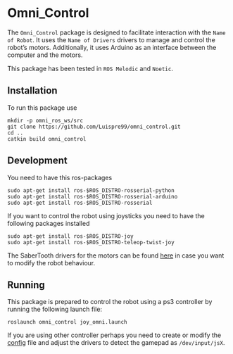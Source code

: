 # Omni_Control

The `Omni_Control` package is designed to facilitate interaction with the `Name of Robot`. It uses the `Name of Drivers` drivers to manage and control the robot’s motors. Additionally, it uses Arduino as an interface between the computer and the motors.

This package has been tested in `ROS Melodic` and `Noetic`.

## Installation

To run this package use

    mkdir -p omni_ros_ws/src
    git clone https://github.com/Luispre99/omni_control.git
    cd ..
    catkin build omni_control

## Development

You need to have this ros-packages

    sudo apt-get install ros-$ROS_DISTRO-rosserial-python
    sudo apt-get install ros-$ROS_DISTRO-rosserial-arduino
    sudo apt-get install ros-$ROS_DISTRO-rosserial

If you want to control the robot using joysticks you need to have the following packages installed

    sudo apt-get install ros-$ROS_DISTRO-joy
    sudo apt-get install ros-$ROS_DISTRO-teleop-twist-joy

The SaberTooth drivers for the motors can be found [here](https://www.dimensionengineering.com/info/arduino) in case you want to modify the robot behaviour.

## Running

This package is prepared to control the robot using a ps3 controller by running the following launch file:

    roslaunch omni_control joy_omni.launch

If you are using other controller perhaps you need to create or modify the [config](/config/ps3-holonomic.config.yaml) file and adjust the drivers to detect the gamepad as `/dev/input/jsX`.